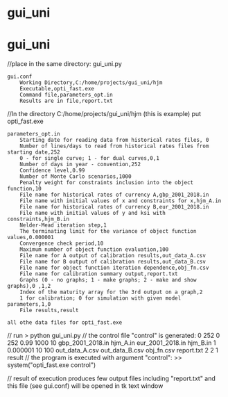 # gui_uni
# gui_uni
//place in the same directory:
	gui_uni.py

	gui.conf
		Working Directory,C:/home/projects/gui_uni/hjm
		Executable,opti_fast.exe
		Command file,parameters_opt.in
		Results are in file,report.txt
		
//In the directory C:/home/projects/gui_uni/hjm  (this is example) put
	opti_fast.exe
	
	parameters_opt.in
		Starting date for reading data from historical rates files, 0
		Number of lines/days to read from historical rates files from starting date,252
		0 - for single curve; 1 - for dual curves,0,1
		Number of days in year - convention,252
		Confidence level,0.99
		Number of Monte Carlo scenarios,1000
		Penalty weight for constraints inclusion into the object function,10
		File name for historical rates of currency A,gbp_2001_2018.in
		File name with initial values of x and constraints for x,hjm_A.in
		File name for historical rates of currency B,eur_2001_2018.in
		File name with initial values of y and ksi with constraints,hjm_B.in
		Nelder-Mead iteration step,1
		The terminating limit for the variance of object function values,0.000001
		Convergence check period,10
		Maximum number of object function evaluation,100
		File name for A output of calibration results,out_data_A.csv
		File name for B output of calibration results,out_data_B.csv
		File name for object function iteration dependence,obj_fn.csv
		File name for calibration summary output,report.txt
		Graphs (0 - no graphs; 1 - make graphs; 2 - make and show graphs),0 ,1,2
		Index of the maturity array for the 3rd output on a graph,2
		1 for calibration; 0 for simulation with given model parameters,1,0
		File results,result

	all othe data files for opti_fast.exe

// run > python gui_uni.py
// the control file "control" is generated:
		 0
		252
		0
		252
		0.99
		1000
		10
		gbp_2001_2018.in
		hjm_A.in
		eur_2001_2018.in
		hjm_B.in
		1
		0.000001
		10
		100
		out_data_A.csv
		out_data_B.csv
		obj_fn.csv
		report.txt
		2
		2
		1
		result
// the program is executed with argument "control":   >> system("opti_fast.exe  control")
	
// result of execution produces few output files including "report.txt" and
	this file (see gui.conf) will be opened in tk text window

	

